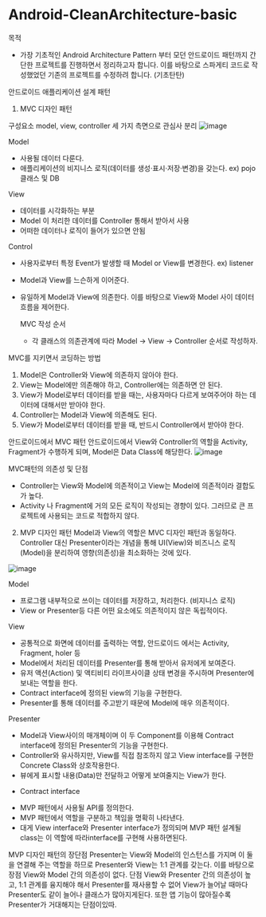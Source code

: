 # Android-CleanArchitecture-basic

목적
- 가장 기초적인 Android Architecture Pattern 부터 모던 안드로이드 패턴까지 간단한 프로젝트를 진행하면서 정리하고자 합니다.
이를 바탕으로 스파게티 코드로 작성했었던 기존의 프로젝트를 수정하려 합니다. (기초탄탄)

안드로이드 애플리케이션 설계 패턴

1. MVC 디자인 패턴

구성요소
model, view, controller 세 가지 측면으로 관심사 분리
![image](https://github.com/guen-Kim/Android-CleanArchitecture-basic/assets/69742329/8b56ce48-8ff9-44ce-b50e-121aa46b0824)



Model
-  사용될 데이터 다룬다.
- 애플리케이션의 비지니스 로직(데이터를 생성·표시·저장·변경)을 갖는다.
ex) pojo 클래스 및  DB

View
- 데이터를 시각화하는 부분
- Model 이 처리한 데이터를  Controller 통해서 받아서 사용
- 어떠한 데이터나 로직이 들어가 있으면 안됨

Control
- 사용자로부터 특정 Event가 발생할 때 Model or View를 변경한다. 
ex) listener
- Model과 View를 느슨하게 이어준다.
- 유일하게 Model과 View에 의존한다. 이를 바탕으로 View와 Model 사이 데이터 흐름을 제어한다.


  MVC 작성 순서
  - 각 클래스의 의존관계에 따라 Model -> View -> Controller 순서로 작성하자. 


MVC를 지키면서 코딩하는 방법
1. Model은 Controller와 View에 의존하지 않아야 한다.
2. View는 Model에만 의존해야 하고, Controller에는 의존하면 안 된다.
3. View가 Model로부터 데이터를 받을 때는, 사용자마다 다르게 보여주어야 하는 데이터에 대해서만 받아야 한다.
4. Controller는 Model과 View에 의존해도 된다.
5. View가 Model로부터 데이터를 받을 때, 반드시 Controller에서 받아야 한다.


안드로이드에서 MVC 패턴
안드로이드에서 View와 Controller의 역할을 Activity, Fragment가 수행하게 되며, Model은 Data Class에 해당한다.
![image](https://github.com/guen-Kim/Android-CleanArchitecture-basic/assets/69742329/ccd90622-de61-49db-a846-bab49b7f8c72)


MVC패턴의 의존성 및 단점
- Controller는 View와 Model에 의존적이고 View는 Model에 의존적이라 결합도가 높다.
- Activity 나 Fragment에 거의 모든 로직이 작성되는 경향이 있다. 그러므로 큰 프로젝트에 사용되는 코드로 적합하지 않다.



2. MVP 디자인 패턴
Model과 View의 역할은 MVC 디자인 패턴과 동일하다. Controller 대신 Presenter이라는 개념을 통해 UI(View)와 비즈니스 로직(Model)을 분리하여 영향(의존성)을 최소화하는 것에 있다.

![image](https://github.com/guen-Kim/Android-CleanArchitecture-basic/assets/69742329/42f85fe7-4197-47b0-8791-c42d2b834eec)


Model
- 프로그램 내부적으로 쓰이는 데이터를 저장하고, 처리한다. (비지니스 로직)
- View or Presenter등 다른 어떤 요소에도 의존적이지 않은 독립적이다.


View
- 공통적으로 화면에 데이터를 출력하는 역할, 안드로이드 에서는 Activity, Fragment, holer 등
- Model에서 처리된 데이터를 Presenter를 통해 받아서 유저에게 보여준다.
- 유저 액션(Action) 및 액티비티 라이프사이클 상태 변경을 주시하며 Presenter에 보내는 역할을 한다.
- Contract interface에 정의된 view의 기능을 구현한다.
- Presenter를 통해 데이터를 주고받기 때문에 Model에 매우 의존적이다.

Presenter
- Model과 View사이의 매개체이며 이 두 Component를 이용해 Contract interface에 정의된 Presenter의 기능을 구현한다. 
- Controller와 유사하지만, View를 직접 참조하지 않고 View interface를 구현한 Concrete Class와 상호작용한다.
- 뷰에게 표시할 내용(Data)만 전달하고 어떻게 보여줄지는 View가 한다.


+ Contract interface
- MVP 패턴에서 사용될 API를 정의한다.
- MVP 패턴에서 역할을 구분하고 책임을 명확히 나타낸다.
- 대게 View interface와 Presenter interface가 정의되며 MVP 패턴 설계될 class는 이  역할에 따라interface를 구현해 사용하면된다.

MVP 디자인 패턴의 장단점
Presenter는 View와 Model의 인스턴스를 가지며 이 둘을 연결해 주는 역할을 하므로 Presenter와 View는 1:1 관계를 갖는다. 이를 바탕으로
장점
View와 Model 간의 의존성이 없다.
단점
View와 Presenter 간의 의존성이 높고, 1:1 관계를 융지해야 해서 Presenter를 재사용할 수 없어 View가 늘어날 때마다 Presenter도 같이 늘어나 클래스가 많아지게된다. 또한 앱 기능이 많아질수록 Presenter가 거대해지는 단점이있따.






  
